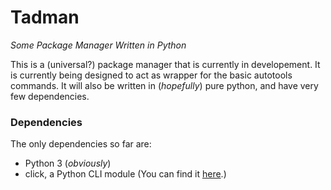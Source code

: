 # Tadman
_Some Package Manager Written in Python_

This is a (universal?) package manager that is currently in developement. It is currently being designed to act as wrapper for the basic autotools commands. It will also be written in (_hopefully_) pure python, and have very few dependencies.


### Dependencies

The only dependencies so far are:
+ Python 3 (_obviously_)
+ click, a Python CLI module (You can find it [here](http://click.pocoo.org/6/).)


